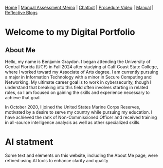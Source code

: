 [Home](index.md) | [Manual Assessment Memo](manual_assessment_memo.md) | [Chatbot](chatbot.md) | [Procedure Video](procedure_video.md) | [Manual](manual.md) | [Reflective Blogs](reflective_blogs.md) 

# Welcome to my Digital Portfolio 

## About Me 
Hello, my name is Benjamin Graydon. I began attending the University of Central Florida (UCF) in Fall 2024 after studying at Gulf Coast State College, where I worked toward my Associate of Arts degree. I am currently pursuing a major in Information Technology with a minor in Secure Computing and Networking. My ultimate career goal is to work in cybersecurity, though I understand that breaking into this field often involves starting in related roles, so I am focused on gaining the skills and experience necessary to achieve that goal.

In October 2020, I joined the United States Marine Corps Reserves, motivated by a desire to serve my country while pursuing my education. I have achieved the rank of Non-Commissioned Officer and received training in all-source intelligence analysis as well as other specialized skills.


  # AI statment
  Some text and elements on this website, including the About Me page, were refined using AI tools to enhance clarity and quality
